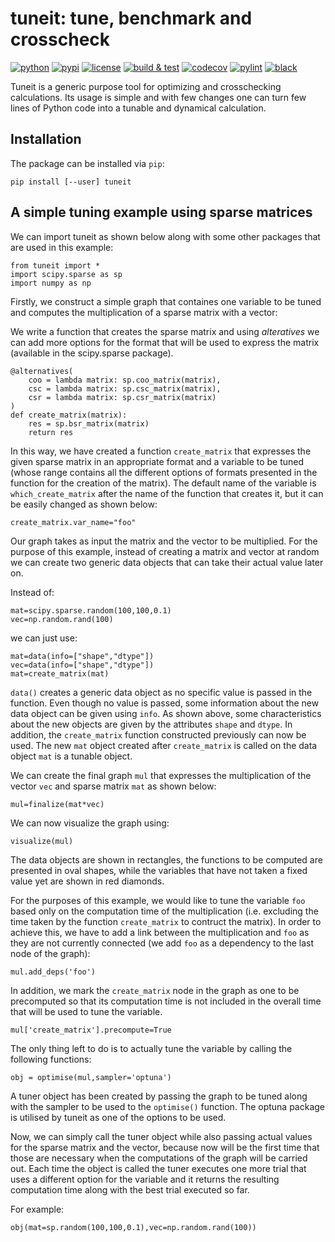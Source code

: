 # tuneit: tune, benchmark and crosscheck

[![python](https://img.shields.io/pypi/pyversions/tuneit.svg?logo=python&logoColor=white)](https://pypi.org/project/tuneit/)
[![pypi](https://img.shields.io/pypi/v/tuneit.svg?logo=python&logoColor=white)](https://pypi.org/project/tuneit/)
[![license](https://img.shields.io/github/license/Lyncs-API/tuneit?logo=github&logoColor=white)](https://github.com/Lyncs-API/tuneit/blob/master/LICENSE)
[![build & test](https://img.shields.io/github/workflow/status/Lyncs-API/tuneit/build%20&%20test?logo=github&logoColor=white)](https://github.com/Lyncs-API/tuneit/actions)
[![codecov](https://img.shields.io/codecov/c/github/Lyncs-API/tuneit?logo=codecov&logoColor=white)](https://codecov.io/gh/Lyncs-API/tuneit)
[![pylint](https://img.shields.io/badge/pylint%20score-8.4%2F10-yellowgreen?logo=python&logoColor=white)](http://pylint.pycqa.org/)
[![black](https://img.shields.io/badge/code%20style-black-000000.svg?logo=codefactor&logoColor=white)](https://github.com/ambv/black)

Tuneit is a generic purpose tool for optimizing and crosschecking calculations.
Its usage is simple and with few changes one can turn few lines of Python code
into a tunable and dynamical calculation.

## Installation

The package can be installed via `pip`:

```
pip install [--user] tuneit
```

## A simple tuning example using sparse matrices

We can import tuneit as shown below along with some other packages that are used in this example:

```
from tuneit import *
import scipy.sparse as sp
import numpy as np
```

Firstly, we construct a simple graph that containes one variable to be tuned and computes the multiplication of a sparse matrix with a vector:

We write a function that creates the sparse matrix and using *alteratives* we can add more options for the format that will be used to express the matrix (available in the scipy.sparse package).

```
@alternatives(
    coo = lambda matrix: sp.coo_matrix(matrix),
    csc = lambda matrix: sp.csc_matrix(matrix),
    csr = lambda matrix: sp.csr_matrix(matrix)
)
def create_matrix(matrix): 
    res = sp.bsr_matrix(matrix)
    return res
```

In this way, we have created a function `create_matrix` that expresses the given sparse matrix in an appropriate format and a variable to be tuned (whose range contains all the different options of formats presented in the function for the creation of the matrix). The default name of the variable is `which_create_matrix` after the name of the function that creates it, but it can be easily changed as shown below:

```
create_matrix.var_name="foo"
```

Our graph takes as input the matrix and the vector to be multiplied. For the purpose of this example, instead of creating a matrix and vector at random we can create two generic data objects that can take their actual value later on.

Instead of:
```
mat=scipy.sparse.random(100,100,0.1)
vec=np.random.rand(100)
```
we can just use:
```
mat=data(info=["shape","dtype"])
vec=data(info=["shape","dtype"])
mat=create_matrix(mat)
```

`data()` creates a generic data object as no specific value is passed in the function. Even though no value is passed, some information about the new data object can be given using `info`. As shown above, some characteristics about the new objects are given by the attributes `shape` and `dtype`.
In addition, the `create_matrix` function constructed previously can now be used. The new `mat` object created after `create_matrix` is called on the data object `mat` is a tunable object.

We can create the final graph `mul` that expresses the multiplication of the vector `vec` and sparse matrix `mat` as shown below:

```
mul=finalize(mat*vec)
```

We can now visualize the graph using:

```
visualize(mul)
```
The data objects are shown in rectangles, the functions to be computed are presented in oval shapes, while the variables that have not taken a fixed value yet are shown in red diamonds.

For the purposes of this example, we would like to tune the variable `foo` based only on the computation time of the multiplication (i.e. excluding the time taken by the function `create_matrix` to contruct the matrix). In order to achieve this, we have to add a link between the multiplication and `foo` as they are not currently connected (we add `foo` as a dependency to the last node of the graph):

```
mul.add_deps('foo')
```

In addition, we mark the `create_matrix` node in the graph as one to be precomputed so that its computation time is not included in the overall time that will be used to tune the variable.

```
mul['create_matrix'].precompute=True 
```

The only thing left to do is to actually tune the variable by calling the following functions:

```
obj = optimise(mul,sampler='optuna')
```
A tuner object has been created by passing the graph to be tuned along with the sampler to be used to the `optimise()` function. The optuna package is utilised by tuneit as one of the options to be used.

Now, we can simply call the tuner object while also passing actual values for the sparse matrix and the vector, because now will be the first time that those are necessary when the computations of the graph will be carried out. Each time the object is called the tuner executes one more trial that uses a different option for the variable and it returns the resulting computation time along with the best trial executed so far. 

For example:
```
obj(mat=sp.random(100,100,0.1),vec=np.random.rand(100))
```


